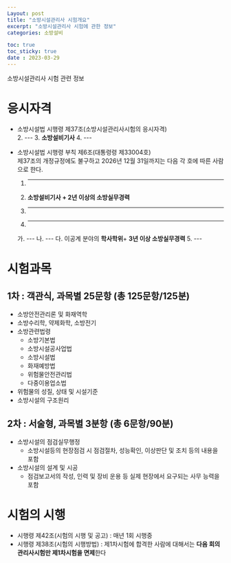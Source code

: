 ```yaml
---
Layout: post
title: "소방시설관리사 시험개요"
excerpt: "소방시설관리사 시험에 관한 정보"
categories: 소방설비

toc: true
toc_sticky: true
date : 2023-03-29
---
```



소방시설관리사 시험 관련 정보

# 응시자격

- 소방시설법 시행령 제37조(소방시설관리사시험의 응시자격)  
  2. ---
  3. **소방설비기사**
  4. ---

- 소방시설법 시행령 부칙 제6조(대통령령 제33004호)  
  제37조의 개정규정에도 불구하고 2026년 12월 31일까지는 다음 각 호에 따른 사람으로 한다.  
  1. ----  
  2. **소방설비기사 + 2년 이상의 소방실무경력**
  3. ---  
  4. ---
    가. ---
    나. ---
    다. 이공계 분야의 **학사학위**+ **3년 이상 소방실무경력**
  5. ---

# 시험과목

## 1차 : 객관식, 과목별 25문항 (총 125문항/125분)

- 소방안전관리론 및 화재역학
- 소방수리학, 약제화학, 소방전기
- 소방관련법령
  - 소방기본법
  - 소방시설공사업법
  - 소방시설법
  - 화재예방법
  - 위험물안전관리법
  - 다중이용업소법
- 위험물의 성질, 상태 및 시설기준
- 소방시설의 구조원리

## 2차 : 서술형, 과목별 3분항 (총 6문항/90분)

- 소방시설의 점검실무행정
  - 소방시설등의 현장점검 시 점검절차, 성능확인, 이상판단 및 조치 등의 내용을 포함
- 소방시설의 설계 및 시공
  - 점검보고서의 작성, 인력 및 장비 운용 등 실제 현장에서 요구되는 사무 능력을 포함
  
# 시험의 시행

- 시행령 제42조(시험의 시행 및 공고) : 매년 1회 시행중
- 시행령 제38조(시험의 시행방법) : 제1차시험에 합격한 사람에 대해서는 **다음 회의 관리사시험만 제1차시험을 면제**한다


